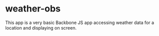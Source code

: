 # weather-obs

This app is a very basic Backbone JS app accessing weather data for a location and displaying on screen.